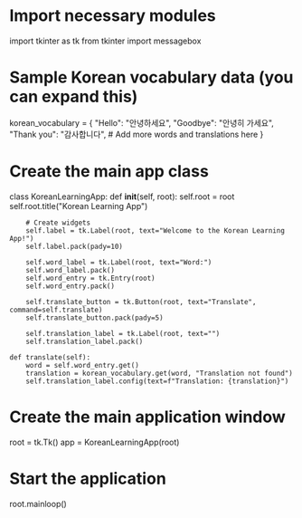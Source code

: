 # Import necessary modules
import tkinter as tk
from tkinter import messagebox

# Sample Korean vocabulary data (you can expand this)
korean_vocabulary = {
    "Hello": "안녕하세요",
    "Goodbye": "안녕히 가세요",
    "Thank you": "감사합니다",
    # Add more words and translations here
}

# Create the main app class
class KoreanLearningApp:
    def __init__(self, root):
        self.root = root
        self.root.title("Korean Learning App")

        # Create widgets
        self.label = tk.Label(root, text="Welcome to the Korean Learning App!")
        self.label.pack(pady=10)

        self.word_label = tk.Label(root, text="Word:")
        self.word_label.pack()
        self.word_entry = tk.Entry(root)
        self.word_entry.pack()

        self.translate_button = tk.Button(root, text="Translate", command=self.translate)
        self.translate_button.pack(pady=5)

        self.translation_label = tk.Label(root, text="")
        self.translation_label.pack()

    def translate(self):
        word = self.word_entry.get()
        translation = korean_vocabulary.get(word, "Translation not found")
        self.translation_label.config(text=f"Translation: {translation}")

# Create the main application window
root = tk.Tk()
app = KoreanLearningApp(root)

# Start the application
root.mainloop()
